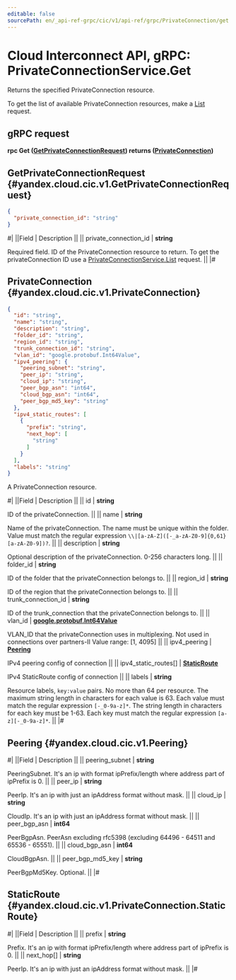 ```yaml
---
editable: false
sourcePath: en/_api-ref-grpc/cic/v1/api-ref/grpc/PrivateConnection/get.md
---
```


# Cloud Interconnect API, gRPC: PrivateConnectionService.Get

Returns the specified PrivateConnection resource.

To get the list of available PrivateConnection resources, make a [List](/docs/cic/workload/api-ref/grpc/PrivateConnection/list#List) request.

## gRPC request

**rpc Get ([GetPrivateConnectionRequest](#yandex.cloud.cic.v1.GetPrivateConnectionRequest)) returns ([PrivateConnection](#yandex.cloud.cic.v1.PrivateConnection))**

## GetPrivateConnectionRequest {#yandex.cloud.cic.v1.GetPrivateConnectionRequest}

```json
{
  "private_connection_id": "string"
}
```

#|
||Field | Description ||
|| private_connection_id | **string**

Required field. ID of the PrivateConnection resource to return.
To get the privateConnection ID use a [PrivateConnectionService.List](/docs/cic/workload/api-ref/grpc/PrivateConnection/list#List) request. ||
|#

## PrivateConnection {#yandex.cloud.cic.v1.PrivateConnection}

```json
{
  "id": "string",
  "name": "string",
  "description": "string",
  "folder_id": "string",
  "region_id": "string",
  "trunk_connection_id": "string",
  "vlan_id": "google.protobuf.Int64Value",
  "ipv4_peering": {
    "peering_subnet": "string",
    "peer_ip": "string",
    "cloud_ip": "string",
    "peer_bgp_asn": "int64",
    "cloud_bgp_asn": "int64",
    "peer_bgp_md5_key": "string"
  },
  "ipv4_static_routes": [
    {
      "prefix": "string",
      "next_hop": [
        "string"
      ]
    }
  ],
  "labels": "string"
}
```

A PrivateConnection resource.

#|
||Field | Description ||
|| id | **string**

ID of the privateConnection. ||
|| name | **string**

Name of the privateConnection.
The name must be unique within the folder.
Value must match the regular expression ``\\|[a-zA-Z]([-_a-zA-Z0-9]{0,61}[a-zA-Z0-9])?``. ||
|| description | **string**

Optional description of the privateConnection. 0-256 characters long. ||
|| folder_id | **string**

ID of the folder that the privateConnection belongs to. ||
|| region_id | **string**

ID of the region that the privateConnection belongs to. ||
|| trunk_connection_id | **string**

ID of the trunk_connection that the privateConnection belongs to. ||
|| vlan_id | **[google.protobuf.Int64Value](https://developers.google.com/protocol-buffers/docs/reference/csharp/class/google/protobuf/well-known-types/int64-value)**

VLAN_ID that the privateConnection uses in multiplexing.
Not used in connections over partners-II
Value range: [1, 4095] ||
|| ipv4_peering | **[Peering](#yandex.cloud.cic.v1.Peering)**

IPv4 peering config of connection ||
|| ipv4_static_routes[] | **[StaticRoute](#yandex.cloud.cic.v1.PrivateConnection.StaticRoute)**

IPv4 StaticRoute config of connection ||
|| labels | **string**

Resource labels, `key:value` pairs.
No more than 64 per resource.
The maximum string length in characters for each value is 63.
Each value must match the regular expression `[-_0-9a-z]*`.
The string length in characters for each key must be 1-63.
Each key must match the regular expression `[a-z][-_0-9a-z]*`. ||
|#

## Peering {#yandex.cloud.cic.v1.Peering}

#|
||Field | Description ||
|| peering_subnet | **string**

PeeringSubnet.
It's an ip with format ipPrefix/length where address part of ipPrefix is 0. ||
|| peer_ip | **string**

PeerIp.
It's an ip with just an ipAddress format without mask. ||
|| cloud_ip | **string**

CloudIp.
It's an ip with just an ipAddress format without mask. ||
|| peer_bgp_asn | **int64**

PeerBgpAsn.
PeerAsn excluding rfc5398 (excluding 64496 - 64511 and 65536 - 65551). ||
|| cloud_bgp_asn | **int64**

CloudBgpAsn. ||
|| peer_bgp_md5_key | **string**

PeerBgpMd5Key.
Optional. ||
|#

## StaticRoute {#yandex.cloud.cic.v1.PrivateConnection.StaticRoute}

#|
||Field | Description ||
|| prefix | **string**

Prefix.
It's an ip with format ipPrefix/length where address part of ipPrefix is 0. ||
|| next_hop[] | **string**

PeerIp.
It's an ip with just an ipAddress format without mask. ||
|#
